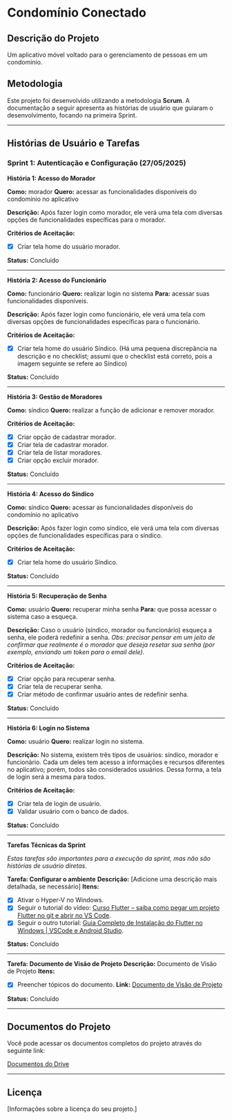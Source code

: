 # Condomínio Conectado

## Descrição do Projeto

Um aplicativo móvel voltado para o gerenciamento de pessoas em um condomínio.

## Metodologia

Este projeto foi desenvolvido utilizando a metodologia **Scrum**. A documentação a seguir apresenta as histórias de usuário que guiaram o desenvolvimento, focando na primeira Sprint.

---

## Histórias de Usuário e Tarefas

### Sprint 1: Autenticação e Configuração (27/05/2025)

**História 1: Acesso do Morador**

**Como:** morador
**Quero:** acessar as funcionalidades disponíveis do condomínio no aplicativo

**Descrição:**
Após fazer login como morador, ele verá uma tela com diversas opções de funcionalidades específicas para o morador.

**Critérios de Aceitação:**
- [x] Criar tela home do usuário morador.

**Status:** Concluído

---

**História 2: Acesso do Funcionário**

**Como:** funcionário
**Quero:** realizar login no sistema
**Para:** acessar suas funcionalidades disponíveis.

**Descrição:**
Após fazer login como funcionário, ele verá uma tela com diversas opções de funcionalidades específicas para o funcionário.

**Critérios de Aceitação:**
- [x] Criar tela home do usuário Síndico. (Há uma pequena discrepância na descrição e no checklist; assumi que o checklist está correto, pois a imagem seguinte se refere ao Síndico)

**Status:** Concluído

---

**História 3: Gestão de Moradores**

**Como:** síndico
**Quero:** realizar a função de adicionar e remover morador.

**Critérios de Aceitação:**
- [x] Criar opção de cadastrar morador.
- [x] Criar tela de cadastrar morador.
- [x] Criar tela de listar moradores.
- [x] Criar opção excluir morador.

**Status:** Concluído

---

**História 4: Acesso do Síndico**

**Como:** síndico
**Quero:** acessar as funcionalidades disponíveis do condomínio no aplicativo

**Descrição:**
Após fazer login como síndico, ele verá uma tela com diversas opções de funcionalidades específicas para o síndico.

**Critérios de Aceitação:**
- [x] Criar tela home do usuário Síndico.

**Status:** Concluído

---

**História 5: Recuperação de Senha**

**Como:** usuário
**Quero:** recuperar minha senha
**Para:** que possa acessar o sistema caso a esqueça.

**Descrição:**
Caso o usuário (síndico, morador ou funcionário) esqueça a senha, ele poderá redefinir a senha.
*Obs: precisar pensar em um jeito de confirmar que realmente é o morador que deseja resetar sua senha (por exemplo, enviando um token para o email dele).*

**Critérios de Aceitação:**
- [x] Criar opção para recuperar senha.
- [x] Criar tela de recuperar senha.
- [x] Criar método de confirmar usuário antes de redefinir senha.

**Status:** Concluído

---

**História 6: Login no Sistema**

**Como:** usuário
**Quero:** realizar login no sistema.

**Descrição:**
No sistema, existem três tipos de usuários: síndico, morador e funcionário. Cada um deles tem acesso a informações e recursos diferentes no aplicativo; porém, todos são considerados usuários. Dessa forma, a tela de login será a mesma para todos.

**Critérios de Aceitação:**
- [x] Criar tela de login de usuário.
- [x] Validar usuário com o banco de dados.

**Status:** Concluído

---

**Tarefas Técnicas da Sprint**

*Estas tarefas são importantes para a execução da sprint, mas não são histórias de usuário diretas.*

**Tarefa: Configurar o ambiente**
**Descrição:** [Adicione uma descrição mais detalhada, se necessário]
**Itens:**
- [x] Ativar o Hyper-V no Windows.
- [x] Seguir o tutorial do vídeo: [Curso Flutter – saiba como pegar um projeto Flutter no git e abrir no VS Code](https://www.youtube.com/watch?v=link_do_video).
- [x] Seguir o outro tutorial: [Guia Completo de Instalação do Flutter no Windows | VSCode e Android Studio](https://www.youtube.com/watch?v=link_do_video).

**Status:** Concluído

---

**Tarefa: Documento de Visão de Projeto**
**Descrição:** Documento de Visão de Projeto
**Itens:**
- [x] Preencher tópicos do documento.
**Link:** [Documento de Visão de Projeto](https://docs.google.com/document/d/1TzX37QldbBuNP2i8rLmlH2Hul6uOhN96v1-i3A6LsVM/edit?usp=drivesdk)

**Status:** Concluído

---

## Documentos do Projeto

Você pode acessar os documentos completos do projeto através do seguinte link:

[Documentos do Drive](https://drive.google.com/drive/folders/1n4LtoeHBnJ_M6VFh9DGgzMwGn8g4CHId?usp=sharing)

---

## Licença

[Informações sobre a licença do seu projeto.]
